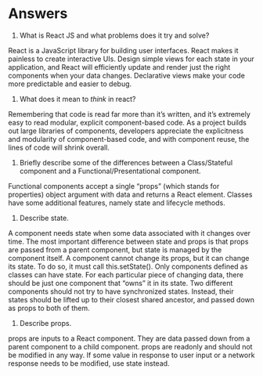 # Answers

1.  What is React JS and what problems does it try and solve?

React is a JavaScript library for building user interfaces. React makes it painless to create interactive UIs. Design simple views for each state in your application, and React will efficiently update and render just the right components when your data changes. Declarative views make your code more predictable and easier to debug.

1.  What does it mean to _think_ in react?

Remembering that code is read far more than it’s written, and it’s extremely easy to read modular, explicit component-based code. As a project builds out large libraries of components, developers appreciate the explicitness and modularity of component-based code, and with component reuse, the lines of code will shrink overall.

1.  Briefly describe some of the differences between a Class/Stateful component and a Functional/Presentational component.

Functional components accept a single “props” (which stands for properties) object argument with data and returns a React element.
Classes have some additional features, namely state and lifecycle methods.

1.  Describe state.

A component needs state when some data associated with it changes over time. The most important difference between state and props is that props are passed from a parent component, but state is managed by the component itself. A component cannot change its props, but it can change its state. To do so, it must call this.setState(). Only components defined as classes can have state. For each particular piece of changing data, there should be just one component that “owns” it in its state. Two different components should not try to have synchronized states. Instead, their states should be lifted up to their closest shared ancestor, and passed down as props to both of them.

1.  Describe props.

props are inputs to a React component. They are data passed down from a parent component to a child component. props are readonly and should not be modified in any way. If some value in response to user input or a network response needs to be modified, use state instead.
